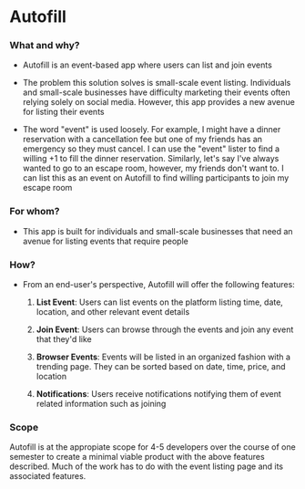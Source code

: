 # Autofill

### What and why?

* Autofill is an event-based app where users can list and join events

* The problem this solution solves is small-scale event listing. Individuals and small-scale businesses have difficulty marketing their events often relying solely on social media. However, this app provides a new avenue for listing their events

* The word "event" is used loosely. For example, I might have a dinner reservation with a cancellation fee but one of my friends has an emergency so they must cancel. I can use the "event" lister to find a willing +1 to fill the dinner reservation. Similarly, let's say I've always wanted to go to an escape room, however, my friends don't want to. I can list this as an event on Autofill to find willing participants to join my escape room

### For whom?

* This app is built for individuals and small-scale businesses that need an avenue for listing events that require people

### How?

* From an end-user's perspective, Autofill will offer the following features:

  1. __List Event__: Users can list events on the platform listing time, date, location, and other relevant event details

  2. __Join Event__: Users can browse through the events and join any event that they'd like

  3. __Browser Events__: Events will be listed in an organized fashion with a trending page. They can be sorted based on date, time, price, and location

  4. __Notifications__: Users receive notifications notifying them of event related information such as joining

### Scope

Autofill is at the appropiate scope for 4-5 developers over the course of one semester to create a minimal viable product with the above features described. Much of the work has to do with the event listing page and its associated features.
